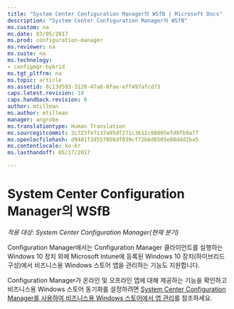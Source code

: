 ```yaml
---
title: "System Center Configuration Manager의 WSfB | Microsoft Docs"
description: "System Center Configuration Manager의 WSfB"
ms.custom: na
ms.date: 03/05/2017
ms.prod: configuration-manager
ms.reviewer: na
ms.suite: na
ms.technology:
- configmgr-hybrid
ms.tgt_pltfrm: na
ms.topic: article
ms.assetid: 8c13d593-3120-47a8-8fae-eff497afcd73
caps.latest.revision: 18
caps.handback.revision: 0
author: mtillman
ms.author: mtillman
manager: angrobe
ms.translationtype: Human Translation
ms.sourcegitcommit: 2c723fe7137a95df271c3612c88805efd8fb9a77
ms.openlocfilehash: d9481f2d557056df039cf72b6d6503e80ddd2ba5
ms.contentlocale: ko-kr
ms.lasthandoff: 05/17/2017

---
```

# <a name="wsfb-in-system-center-configuration-manager"></a>System Center Configuration Manager의 WSfB

*적용 대상: System Center Configuration Manager(현재 분기)*

Configuration Manager에서는 Configuration Manager 클라이언트를 실행하는 Windows 10 장치 외에 Microsoft Intune에 등록된 Windows 10 장치(하이브리드 구성)에서 비즈니스용 Windows 스토어 앱을 관리하는 기능도 지원합니다.

Configuration Manager가 온라인 및 오프라인 앱에 대해 제공하는 기능을 확인하고 비즈니스용 Windows 스토어 동기화를 설정하려면 [System Center Configuration Manager를 사용하여 비즈니스용 Windows 스토어에서 앱 관리](../../apps/deploy-use/manage-apps-from-the-windows-store-for-business.md)를 참조하세요.

